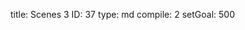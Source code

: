 title:          Scenes 3
ID:             37
type:           md
compile:        2
setGoal:        500


